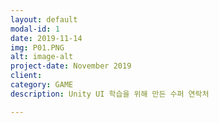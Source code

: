 ```yaml
---
layout: default
modal-id: 1
date: 2019-11-14
img: P01.PNG
alt: image-alt
project-date: November 2019
client: 
category: GAME
description: Unity UI 학습을 위해 만든 수퍼 연락처 

---
```


